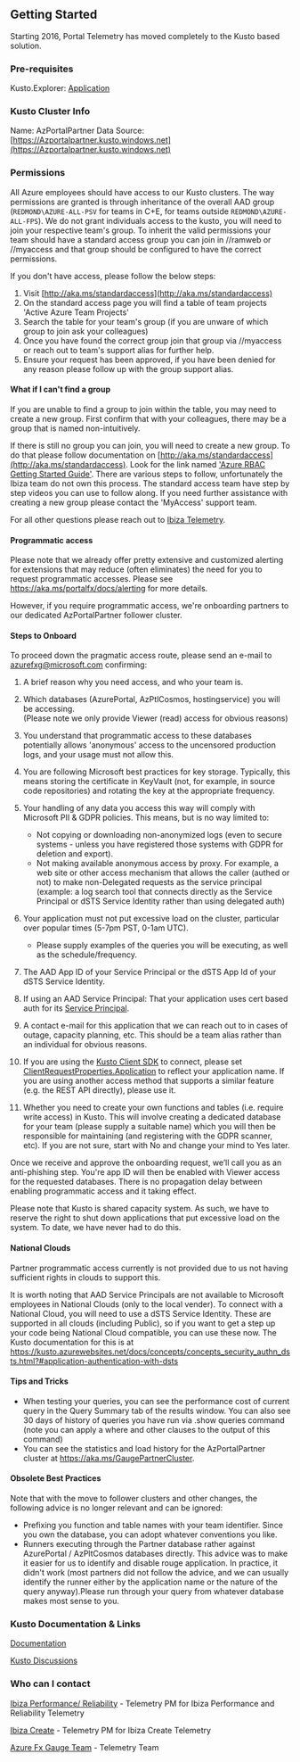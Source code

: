 ## Getting Started

Starting 2016, Portal Telemetry has moved completely to the Kusto based solution. 

### Pre-requisites

Kusto.Explorer: [Application](http://kusto-us/ke/Kusto.Explorer.application)

### Kusto Cluster Info

Name: AzPortalPartner
Data Source: [https://Azportalpartner.kusto.windows.net](https://Azportalpartner.kusto.windows.net)

### Permissions

All Azure employees should have access to our Kusto clusters. The way permissions are granted is through inheritance of the overall AAD group (`REDMOND\AZURE-ALL-PSV` for teams in C+E, for teams outside `REDMOND\AZURE-ALL-FPS`). We do not grant individuals access to the kusto, you will need to join your respective team's group. To inherit the valid permissions your team should have a standard access group you can join in //ramweb or //myaccess and that group should be configured to have the correct permissions.

If you don't have access, please follow the below steps:

1. Visit [http://aka.ms/standardaccess](http://aka.ms/standardaccess)
1. On the standard access page you will find a table of team projects 'Active ​Azure  Team Projects'
1. Search the table for your team's group (if you are unware of which group to join ask your colleagues)
1. Once you have found the correct group join that group via //myaccess or reach out to team's support alias for further help.
1. Ensure your request has been approved, if you have been denied for any reason please follow up with the group support alias.

#### What if I can't find a group

If you are unable to find a group to join within the table, you may need to create a new group. First confirm that with your colleagues, there may be a group that is named non-intuitively.

If there is still no group you can join, you will need to create a new group. To do that please follow documentation on [http://aka.ms/standardaccess](http://aka.ms/standardaccess).
Look for the link named ['Azure RBAC Getting Started Guide'](http://aka.ms/portalfx/telemetryaccess/newgroup).
There are various steps to follow, unfortunately the Ibiza team do not own this process. The standard access team have step by step videos you can use to follow along. If you need further assistance with creating a new group please contact the 'MyAccess' support team.

For all other questions please reach out to [Ibiza Telemetry](mailto:ibiza-telemetry@microsoft.com).

#### Programmatic access


Please note that we already offer pretty extensive and customized alerting for extensions that may reduce (often eliminates) the need for you to request programmatic accesses. Please see  
https://aka.ms/portalfx/docs/alerting for more details. 
 
However, if you require programmatic access, we're onboarding partners to our dedicated AzPortalPartner follower cluster. 

#### Steps to Onboard

To proceed down the pragmatic access route, please send an e-mail to azurefxg@microsoft.com confirming: 
1. A brief reason why you need access, and who your team is. 
 
1. Which databases (AzurePortal, AzPtlCosmos, hostingservice) you will be accessing.  
(Please note we only provide Viewer (read) access for obvious reasons) 
 
1. You understand that programmatic access to these databases potentially allows 'anonymous' access to the uncensored production logs, and your usage must not allow this. 
 
1. You are following Microsoft best practices for key storage. Typically, this means storing the certificate in KeyVault (not, for example, in source code repositories) and rotating the key at the appropriate frequency. 
 
1. Your handling of any data you access this way will comply with Microsoft PII & GDPR policies. 
    This means, but is no way limited to: 
 
    - Not copying or downloading non-anonymized logs (even to secure systems - unless you have registered those systems with GDPR for deletion and export).  
     - Not making available anonymous access by proxy. For example, a web site or other access mechanism that allows the caller (authed or not) to make non-Delegated requests as the service principal (example: a log search tool that connects directly as the Service Principal or dSTS Service Identity rather than using delegated auth) 
 
6. Your application must not put excessive load on the cluster, particular over popular times (5-7pm PST, 0-1am UTC). 
    - Please supply examples of the queries you will be executing, as well as the schedule/frequency. 
 
7. The AAD App ID of your Service Principal or the dSTS App Id of your dSTS Service Identity. 
 
8. If using an AAD Service Principal: That your application uses cert based auth for its [Service Principal](https://docs.microsoft.com/en-us/azure/active-directory/develop/howto-authenticate-service-principal-powershell). 
 
9. A contact e-mail for this application that we can reach out to in cases of outage, capacity planning, etc. This should be a team alias rather than an individual for obvious reasons. 
 
10. If you are using the [Kusto Client SDK](https://kusto.azurewebsites.net/docs/api/netfx/about-kusto-data.html) to connect, please set [ClientRequestProperties.Application](https://kusto.azurewebsites.net/docs/api/netfx/request-properties.html#the-application-x-ms-app-named-property) to reflect your application name. If you are using another access method that supports a similar feature (e.g. the REST API directly), please use it. 
 
11. Whether you need to create your own functions and tables (i.e. require write access) in Kusto. This will involve creating a dedicated database for your team (please supply a suitable name) which you will then be responsible for maintaining (and registering with the GDPR scanner, etc). If you are not sure, start with No and change your mind to Yes later. 
 
Once we receive and approve the onboarding request, we’ll call you as an anti-phishing step. You're app ID will then be enabled with Viewer access for the requested databases. There is no propagation delay between enabling programmatic access and it taking effect. 
 
Please note that Kusto is shared capacity system. As such, we have to reserve the right to shut down applications that put excessive load on the system. To date, we have never had to do this.

#### National Clouds
Partner programmatic access currently is not provided due to us not having sufficient rights in clouds to support this.

It is worth noting that AAD Service Principals are not available to Microsoft employees in National Clouds (only to the local vender). To connect with a National Cloud, you will need to use a dSTS Service Identity. These are supported in all clouds (including Public), so if you want to get a step up your code being National Cloud compatible, you can use these now. The Kusto documentation for this is at https://kusto.azurewebsites.net/docs/concepts/concepts_security_authn_dsts.html?#application-authentication-with-dsts

#### Tips and Tricks
- When testing your queries, you can see the performance cost of current query in the Query Summary tab of the results window. You can also see 30 days of history of queries you have run via .show queries command (note you can apply a where and other clauses to the output of this command)
- You can see the statistics and load history for the AzPortalPartner cluster at https://aka.ms/GaugePartnerCluster. 

#### Obsolete Best Practices
Note that with the move to follower clusters and other changes, the following advice is no longer relevant and can be ignored: 
- Prefixing you function and table names with your team identifier. Since you own the database, you can adopt whatever conventions you like.
- Runners executing through the Partner database rather against AzurePortal / AzPltCosmos databases directly. This advice was to make it easier for us to identify and disable rouge application. In practice, it didn't work (most partners did not follow the advice, and we can usually identify the runner either by the application name or the nature of the query anyway).Please run through your query from whatever database makes most sense to you.

### Kusto Documentation & Links

[Documentation](http://kusto.azurewebsites.net/docs)

[Kusto Discussions](http://idwebelements/GroupManagement.aspx?Group=KusTalk&Operation=join)

### Who can I contact

[Ibiza Performance/ Reliability](mailto:ibiza-perf@microsoft.com;ibiza-reliability@microsoft.com) - Telemetry PM for Ibiza Performance and Reliability Telemetry

[Ibiza Create](mailto:ibiza-create@microsoft.com) - Telemetry PM for Ibiza Create Telemetry

[Azure Fx Gauge Team](mailto:azurefxg@microsoft.com) - Telemetry Team
